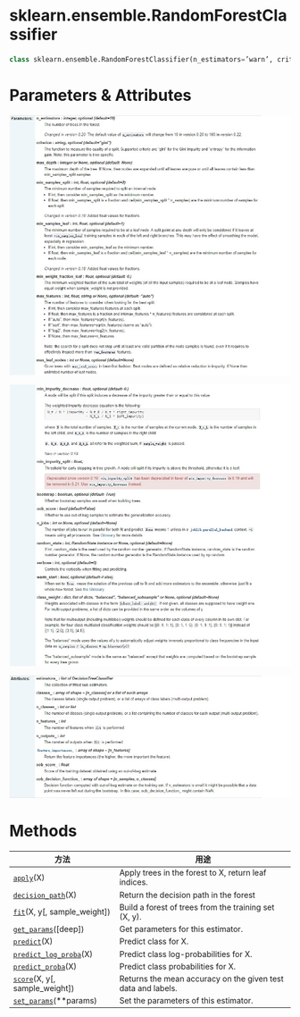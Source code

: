 # sklearn.ensemble.RandomForestClassifier

```python
class sklearn.ensemble.RandomForestClassifier(n_estimators=’warn’, criterion=’gini’, max_depth=None, min_samples_split=2, min_samples_leaf=1, min_weight_fraction_leaf=0.0, max_features=’auto’, max_leaf_nodes=None, min_impurity_decrease=0.0, min_impurity_split=None, bootstrap=True, oob_score=False, n_jobs=None, random_state=None, verbose=0, warm_start=False, class_weight=None)
```



# Parameters & Attributes

![88](https://github.com/Pythonboy/Image/blob/master/SK/88.jpg?raw=true)

![89](https://github.com/Pythonboy/Image/blob/master/SK/89.jpg?raw=true)

![90](https://github.com/Pythonboy/Image/blob/master/SK/90.jpg?raw=true)



# Methods

| 方法                                                         | 用途                                                         |
| ------------------------------------------------------------ | ------------------------------------------------------------ |
| [`apply`](http://scikit-learn.org/stable/modules/generated/sklearn.ensemble.RandomForestClassifier.html#sklearn.ensemble.RandomForestClassifier.apply)(X) | Apply trees in the forest to X, return leaf indices.         |
| [`decision_path`](http://scikit-learn.org/stable/modules/generated/sklearn.ensemble.RandomForestClassifier.html#sklearn.ensemble.RandomForestClassifier.decision_path)(X) | Return the decision path in the forest                       |
| [`fit`](http://scikit-learn.org/stable/modules/generated/sklearn.ensemble.RandomForestClassifier.html#sklearn.ensemble.RandomForestClassifier.fit)(X, y[, sample_weight]) | Build a forest of trees from the training set (X, y).        |
| [`get_params`](http://scikit-learn.org/stable/modules/generated/sklearn.ensemble.RandomForestClassifier.html#sklearn.ensemble.RandomForestClassifier.get_params)([deep]) | Get parameters for this estimator.                           |
| [`predict`](http://scikit-learn.org/stable/modules/generated/sklearn.ensemble.RandomForestClassifier.html#sklearn.ensemble.RandomForestClassifier.predict)(X) | Predict class for X.                                         |
| [`predict_log_proba`](http://scikit-learn.org/stable/modules/generated/sklearn.ensemble.RandomForestClassifier.html#sklearn.ensemble.RandomForestClassifier.predict_log_proba)(X) | Predict class log-probabilities for X.                       |
| [`predict_proba`](http://scikit-learn.org/stable/modules/generated/sklearn.ensemble.RandomForestClassifier.html#sklearn.ensemble.RandomForestClassifier.predict_proba)(X) | Predict class probabilities for X.                           |
| [`score`](http://scikit-learn.org/stable/modules/generated/sklearn.ensemble.RandomForestClassifier.html#sklearn.ensemble.RandomForestClassifier.score)(X, y[, sample_weight]) | Returns the mean accuracy on the given test data and labels. |
| [`set_params`](http://scikit-learn.org/stable/modules/generated/sklearn.ensemble.RandomForestClassifier.html#sklearn.ensemble.RandomForestClassifier.set_params)(**params) | Set the parameters of this estimator.                        |